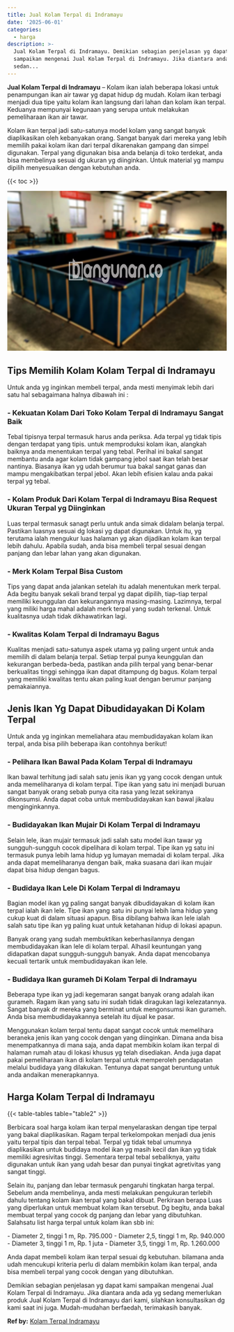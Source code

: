 ```yaml
---
title: Jual Kolam Terpal di Indramayu
date: '2025-06-01'
categories:
  - harga
description: >-
  Jual Kolam Terpal di Indramayu. Demikian sebagian penjelasan yg dapat kami
  sampaikan mengenai Jual Kolam Terpal di Indramayu. Jika diantara anda ada yg
  sedan...
---
```


**Jual Kolam Terpal di Indramayu** – Kolam ikan ialah beberapa lokasi untuk penampungan ikan air tawar yg dapat hidup dg mudah. Kolam ikan terbagi menjadi dua tipe yaitu kolam ikan langsung dari lahan dan kolam ikan terpal. Keduanya mempunyai kegunaan yang serupa untuk melakukan pemeliharaan ikan air tawar.

Kolam ikan terpal jadi satu-satunya model kolam yang sangat banyak diaplikasikan oleh kebanyakan orang. Sangat banyak dari mereka yang lebih memilih pakai kolam ikan dari terpal dikarenakan gampang dan simpel digunakan. Terpal yang digunakan bisa anda belanja di toko terdekat, anda bisa membelinya sesuai dg ukuran yg diinginkan. Untuk material yg mampu dipilih menyesuaikan dengan kebutuhan anda.

{{< toc >}}

![Jual Kolam Terpal di Indramayu](/images/jual-kolam-terpal-20.png)

## Tips Memilih Kolam Kolam Terpal di Indramayu

Untuk anda yg inginkan membeli terpal, anda mesti menyimak lebih dari satu hal sebagaimana halnya dibawah ini :

### \- Kekuatan Kolam Dari Toko Kolam Terpal di Indramayu Sangat Baik

Tebal tipisnya terpal termasuk harus anda periksa. Ada terpal yg tidak tipis dengan terdapat yang tipis. untuk memproduksi kolam ikan, alangkah baiknya anda menentukan terpal yang tebal. Perihal ini bakal sangat membantu anda agar kolam tidak gampang jebol saat ikan telah besar nantinya. Biasanya ikan yg udah berumur tua bakal sangat ganas dan mampu mengakibatkan terpal jebol. Akan lebih efisien kalau anda pakai terpal yg tebal.

### \- Kolam Produk Dari Kolam Terpal di Indramayu Bisa Request Ukuran Terpal yg Diinginkan

Luas terpal termasuk sanagt perlu untuk anda simak didalam belanja terpal. Pastikan luasnya sesuai dg lokasi yg dapat digunakan. Untuk itu, yg terutama ialah mengukur luas halaman yg akan dijadikan kolam ikan terpal lebih dahulu. Apabila sudah, anda bisa membeli terpal sesuai dengan panjang dan lebar lahan yang akan digunakan.

### \- Merk Kolam Terpal Bisa Custom

Tips yang dapat anda jalankan setelah itu adalah menentukan merk terpal. Ada begitu banyak sekali brand terpal yg dapat dipilih, tiap-tiap terpal memiliki keunggulan dan kekurangannya masing-masing. Lazimnya, terpal yang miliki harga mahal adalah merk terpal yang sudah terkenal. Untuk kualitasnya udah tidak dikhawatirkan lagi.

### \- Kwalitas Kolam Terpal di Indramayu Bagus

Kualitas menjadi satu-satunya aspek utama yg paling urgent untuk anda memilih di dalam belanja terpal. Setiap terpal punya keunggulan dan kekurangan berbeda-beda, pastikan anda pilih terpal yang benar-benar berkualitas tinggi sehingga ikan dapat ditampung dg bagus. Kolam terpal yang memiliki kwalitas tentu akan paling kuat dengan berumur panjang pemakaiannya.

## Jenis Ikan Yg Dapat Dibudidayakan Di Kolam Terpal

Untuk anda yg inginkan memeliahara atau membudidayakan kolam ikan terpal, anda bisa pilih beberapa ikan contohnya berikut!

### \- Pelihara Ikan Bawal Pada Kolam Terpal di Indramayu

Ikan bawal terhitung jadi salah satu jenis ikan yg yang cocok dengan untuk anda memeliharanya di kolam terpal. Tipe ikan yang satu ini menjadi buruan sangat banyak orang sebab punya cita rasa yang lezat sekiranya dikonsumsi. Anda dapat coba untuk membudidayakan kan bawal jikalau menginginkannya.

### \- Budidayakan Ikan Mujair Di Kolam Terpal di Indramayu

Selain lele, ikan mujair termasuk jadi salah satu model ikan tawar yg sungguh-sungguh cocok dipelihara di kolam terpal. Tipe ikan yg satu ini termasuk punya lebih lama hidup yg lumayan memadai di kolam terpal. Jika anda dapat memeliharanya dengan baik, maka suasana dari ikan mujair dapat bisa hidup dengan bagus.

### \- Budidaya Ikan Lele Di Kolam Terpal di Indramayu

Bagian model ikan yg paling sangat banyak dibudidayakan di kolam ikan terpal ialah ikan lele. Tipe ikan yang satu ini punyai lebih lama hidup yang cukup kuat di dalam situasi apapun. Bisa dibilang bahwa ikan lele ialah salah satu tipe ikan yg paling kuat untuk ketahanan hidup di lokasi apapun.

Banyak orang yang sudah membuktikan keberhasilannya dengan membudidayakan ikan lele di kolam terpal. Alhasil keuntungan yang didapatkan dapat sungguh-sungguh banyak. Anda dapat mencobanya kecuali tertarik untuk membudidayakan ikan lele.

### \- Budidaya Ikan gurameh Di Kolam Terpal di Indramayu

Beberapa type ikan yg jadi kegemaran sangat banyak orang adalah ikan gurameh. Ragam ikan yang satu ini sudah tidak diragukan lagi kelezatannya. Sangat banyak dr mereka yang berminat untuk mengonsumsi ikan gurameh. Anda bisa membudidayakannya setelah itu dijual ke pasar.

Menggunakan kolam terpal tentu dapat sangat cocok untuk memelihara beraneka jenis ikan yang cocok dengan yang diinginkan. Dimana anda bisa menempatkannya di mana saja, anda dapat membikin kolam ikan terpal di halaman rumah atau di lokasi khusus yg telah disediakan. Anda juga dapat pakai pemeliharaan ikan di kolam terpal untuk memperoleh pendapatan melalui budidaya yang dilakukan. Tentunya dapat sangat beruntung untuk anda andaikan menerapkannya.

## Harga Kolam Terpal di Indramayu

{{< table-tables table="table2" >}}

Berbicara soal harga kolam ikan terpal menyelaraskan dengan tipe terpal yang bakal diaplikasikan. Ragam terpal terkelompokan menjadi dua jenis yaitu terpal tipis dan terpal tebal. Terpal yg tidak tebal umumnya diaplikasikan untuk budidaya model ikan yg masih kecil dan ikan yg tidak memiliki agresivitas tinggi. Sementara terpal tebal sebaliknya, yaitu digunakan untuk ikan yang udah besar dan punyai tingkat agretivitas yang sangat tinggi.

Selain itu, panjang dan lebar termasuk pengaruhi tingkatan harga terpal. Sebelum anda membelinya, anda mesti melakukan pengukuran terlebih dahulu tentang kolam ikan terpal yang bakal dibuat. Perkiraan berapa Luas yang diperlukan untuk membuat kolam ikan tersebut. Dg begitu, anda bakal membuat terpal yang cocok dg panjang dan lebar yang dibutuhkan. Salahsatu list harga terpal untuk kolam ikan sbb ini:

\- Diameter 2, tinggi 1 m, Rp. 795.000 - Diameter 2,5, tinggi 1 m, Rp. 940.000 - Diameter 3, tinggi 1 m, Rp. 1 juta - Diameter 3,5, tinggi 1 m, Rp. 1.260.000

Anda dapat membeli kolam ikan terpal sesuai dg kebutuhan. bilamana anda udah mencukupi kriteria perlu di dalam membikin kolam ikan terpal, anda bisa membeli terpal yang cocok dengan yang dibutuhkan.

Demikian sebagian penjelasan yg dapat kami sampaikan mengenai Jual Kolam Terpal di Indramayu. Jika diantara anda ada yg sedang memerlukan produk Jual Kolam Terpal di Indramayu dari kami, silahkan konsultasikan dg kami saat ini juga. Mudah-mudahan berfaedah, terimakasih banyak.

**Ref by:** [Kolam Terpal Indramayu](https://id.wikipedia.org/wiki/Kolam)
